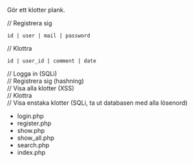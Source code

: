 Gör ett klotter plank.


// Registrera sig

    id | user | mail | password

// Klottra

    id | user_id | comment | date


// Logga in (SQLi)  
// Registrera sig (hashning)  
// Visa alla klotter (XSS)  
// Klottra  
// Visa enstaka klotter (SQLi, ta ut databasen med alla lösenord)  

- login.php
- register.php
- show.php
- show_all.php
- search.php
- index.php